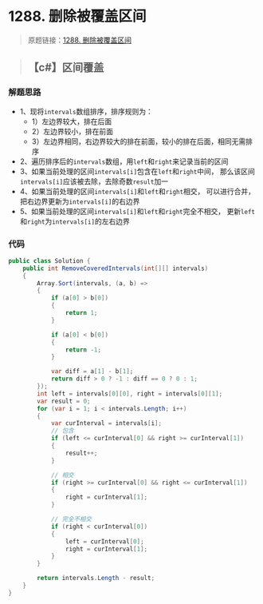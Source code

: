 # 1288. 删除被覆盖区间

> 原题链接：[1288. 删除被覆盖区间](https://leetcode-cn.com/problems/remove-covered-intervals)

> ## 【c#】区间覆盖


### 解题思路
* 1、现将``intervals``数组排序，排序规则为：
    * 1）左边界较大，排在后面
    * 2）左边界较小，排在前面
    * 3）左边界相同，右边界较大的排在前面，较小的排在后面，相同无需排序
* 2、遍历排序后的``intervals``数组，用``left``和``right``来记录当前的区间
* 3、如果当前处理的区间``intervals[i]``包含在``left``和``right``中间，
那么该区间``intervals[i]``应该被去除，去除奇数``result``加一
* 4、如果当前处理的区间``intervals[i]``和``left``和``right``相交，
 可以进行合并，把右边界更新为``intervals[i]``的右边界
* 5、如果当前处理的区间``intervals[i]``和``left``和``right``完全不相交，
更新``left``和``right``为``intervals[i]``的左右边界
### 代码

```csharp
public class Solution {
    public int RemoveCoveredIntervals(int[][] intervals)
    {
        Array.Sort(intervals, (a, b) =>
        {
            if (a[0] > b[0])
            {
                return 1;
            }

            if (a[0] < b[0])
            {
                return -1;
            }

            var diff = a[1] - b[1];
            return diff > 0 ? -1 : diff == 0 ? 0 : 1;
        });
        int left = intervals[0][0], right = intervals[0][1];
        var result = 0;
        for (var i = 1; i < intervals.Length; i++)
        {
            var curInterval = intervals[i];
            // 包含
            if (left <= curInterval[0] && right >= curInterval[1])
            {
                result++;
            }

            // 相交
            if (right >= curInterval[0] && right <= curInterval[1])
            {
                right = curInterval[1];
            }

            // 完全不相交
            if (right < curInterval[0])
            {
                left = curInterval[0];
                right = curInterval[1];
            }
        }

        return intervals.Length - result;
    }
}
```